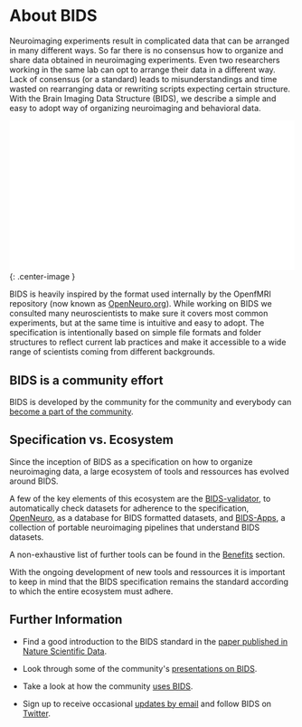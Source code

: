 ---
---

# About BIDS

Neuroimaging experiments result in complicated data that can be arranged in many different ways.
So far there is no consensus how to organize and share data obtained in neuroimaging experiments.
Even two researchers working in the same lab can opt to arrange their data in a different way.
Lack of consensus (or a standard) leads to misunderstandings and time wasted on rearranging data or rewriting scripts expecting certain structure.
With the Brain  Imaging Data Structure (BIDS), we describe a simple and easy to adopt way of organizing neuroimaging and behavioral data.

![BIDS-folder-organization](./assets/img/dicom-reorganization-transparent-white_1000x477.png){: .center-image }

BIDS is heavily inspired by the format used internally by the OpenfMRI repository (now known as [OpenNeuro.org](http://openneuro.org)).
While working on BIDS we consulted many neuroscientists to make sure it covers most common experiments, but at the same time is intuitive and easy to adopt.
The specification is intentionally based on simple file formats and folder structures to reflect current lab practices and make it accessible to a wide range of scientists coming from different backgrounds.

## BIDS is a community effort

BIDS is developed by the community for the community and everybody can [become a part of the community](https://bids.neuroimaging.io/get_involved.html).

## Specification vs. Ecosystem

Since the inception of BIDS as a specification on how to organize neuroimaging data, a large ecosystem of tools and ressources has evolved around BIDS.

A few of the key elements of this ecosystem are the [BIDS-validator](https://github.com/bids-standard/bids-validator), to automatically check datasets for adherence to the specification, [OpenNeuro](https://openneuro.org/), as a database for BIDS formatted datasets, and [BIDS-Apps](https://doi.org/10.1371/journal.pcbi.1005209), a collection of portable neuroimaging pipelines that understand BIDS datasets.

A non-exhaustive list of further tools can be found in the [Benefits](https://bids.neuroimaging.io/benefits.html) section.

With the ongoing development of new tools and ressources it is important to keep in mind that the BIDS specification remains the standard according to which the entire ecosystem must adhere.

## Further Information

- Find a good introduction to the BIDS standard in the [paper published in Nature Scientific Data](https://www.nature.com/articles/sdata201644).

- Look through some of the community's [presentations on BIDS](https://osf.io/yn93h/).

- Take a look at how the community [uses BIDS](https://medium.com/stanford-center-for-reproducible-neuroscience/bids-usage-survey-results-72637ff039c4).

- Sign up to receive occasional [updates by email](https://docs.google.com/forms/d/1ZLi5qRTuX11KGK7qIidSdZvznFoXAqr2wh6003okv-0/edit) and follow BIDS on [Twitter](https://twitter.com/BIDSstandard?ref_src=twsrc%5Etfw).
